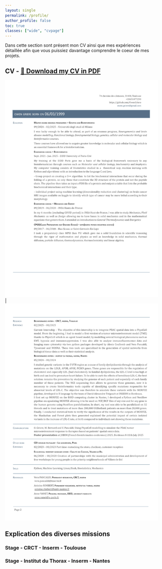 ```yaml
---
layout: single
permalink: /profile/
author_profile: false
toc: true 
classes: ["wide", "cvpage"]
---
```


Dans cette section sont présent mon CV ainsi que mes expériences détaillée afin que vous puissiez davantage comprendre le coeur de mes projets.

## CV - [📄 Download my CV in PDF](/assets/docs/CV_academique.pdf)

![CV](/assets/images/CV_academique_1.jpg)| ![CV](/assets/images/CV_academique_2.jpg)

## Explication des diverses missions

### Stage - CRCT - Inserm - Toulouse

### Stage - Institut du Thorax - Inserm - Nantes
